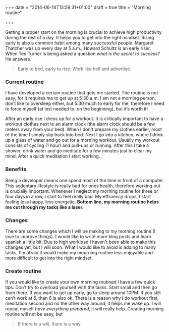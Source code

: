+++
date = "2014-06-14T13:59:31+01:00"
draft = true
title = "Morning routine"

+++

Getting a proper start on the morning is crucial to achieve high productivity during the rest of a day. It helps you to get into the right mindset.
Rising early is also a common habit among many successful people. Margaret Thatcher was up every day at 5 a.m.; Howard Schultz is an early riser.
When Ted Turner is being asked a question *what is the secret to success?* He answers.
> Early to bed, early to rise. Work like hell and advertise.

### Current routine
I have developed a certain routine that gets me started. The routine is not easy, for it requires me to get up at 5:30 a.m. I am not a morning person, don’t like to oversleep either, but 5:30 much to early for me, therefore I need to force myself (at lest needed to, on the beginning), but it’s worth it!

After an early rise I dress up for a workout. It is critically important to have a workout clothes next to an alarm clock (the alarm clock should be a few meters away from your bed). When I don't prepare my clothes earlier, most of the time I simply slip back into bed.
Next I go into a kitchen, where I drink up a glass of water and go out for a morning workout. Usually my workout consists of cycling (1 hour) and pull-ups or running. After this I take a shower, drink water and go meditate for a few minutes just to clear my mind. After a quick meditation I start working.

### Benefits
Being a developer means one spend most of the time in front of a computer. This sedentary lifestyle is really bad for ones health, therefore working out is crucially important.
Whenever I neglect my morning routine for three or four days in a row, I start to feel really bad. My efficiency drops, I start feeling less happy, less energetic. **Bottom line, my morning routine helps me cut through my tasks like a laser.**

### Changes
There are some changes which I will be making to my morning routine (I love to improve things). I would like to write more blog posts and learn spanish a little bit. Due to high workload I haven't been able to make this changes yet, but I will soon. What I would like to avoid is adding to many tasks, I'm afraid it would make my mourning routine less enjoyable and more difficult to get into the right mindset.

### Create routine
If you would like to create your own morning routined I have a few quick tips. Don't try to overload yourself with the tasks. Start small and then go from there. If you want to get up early, go to sleep around 10PM. If you still can’t work at 5, than 6 is also ok.
There is a reason why I do workout first, meditation second and no the other way around; it helps me wake up.
I will repeat myself *have everything prepared*, it will really help. Creating morning routine will not be easy, but
>If there is a will, there is a way
